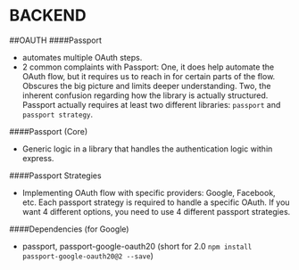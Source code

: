 # BACKEND

##OAUTH
####Passport

- automates multiple OAuth steps.
- 2 common complaints with Passport: One, it does help automate the OAuth flow, but it requires us to reach in for certain parts of the flow. Obscures the big picture and limits deeper understanding. Two, the inherent confusion regarding how the library is actually structured. Passport actually requires at least two different libraries: `passport` and `passport strategy`.

####Passport (Core)

- Generic logic in a library that handles the authentication logic within express.

####Passport Strategies

- Implementing OAuth flow with specific providers: Google, Facebook, etc. Each passport strategy is required to handle a specific OAuth. If you want 4 different options, you need to use 4 different passport strategies.

####Dependencies (for Google)

- passport, passport-google-oauth20 (short for 2.0 `npm install passport-google-oauth20@2 --save`)
